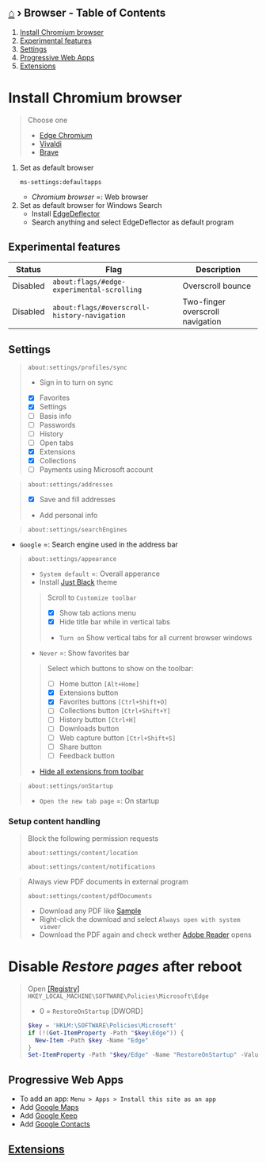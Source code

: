 ## [⌂](../README.md) › **Browser** - Table of Contents

1. [Install Chromium browser](#install-chromium-browser)
1. [Experimental features](#experimental-features)
1. [Settings](#settings)
1. [Progressive Web Apps](#progressive-web-apps)
1. [Extensions](extensions.md)

# Install Chromium browser
> Choose one
> - [Edge Chromium](https://www.microsoft.com/de-de/edge)
> - [Vivaldi](https://vivaldi.com/de/)
> - [Brave](https://brave.com/de/)

1. Set as default browser
    ```
    ms-settings:defaultapps
    ```
    - *Chromium browser* =: Web browser
1. Set as default browser for Windows Search
    - Install [EdgeDeflector](https://github.com/da2x/EdgeDeflector/releases)
    - Search anything and select EdgeDeflector as default program


## Experimental features

Status | Flag | Description
--- | --- | ---
Disabled | `about:flags/#edge-experimental-scrolling` | Overscroll bounce
Disabled | `about:flags/#overscroll-history-navigation` | Two-finger overscroll navigation

## Settings

> ```
> about:settings/profiles/sync
> ```
> - Sign in to turn on sync
> - [x] Favorites
> - [x] Settings
> - [ ] Basis info
> - [ ] Passwords
> - [ ] History
> - [ ] Open tabs
> - [x] Extensions
> - [x] Collections
> - [ ] Payments using Microsoft account

> ```
> about:settings/addresses
> ```
> - [x] Save and fill addresses
> - Add personal info


> ```
> about:settings/searchEngines
> ```
- `Google` =: Search engine used in the address bar

> ```
> about:settings/appearance
> ```
> - `System default` =: Overall apperance
> - Install [Just Black](https://chrome.google.com/webstore/detail/just-black/aghfnjkcakhmadgdomlmlhhaocbkloab) theme
> > Scroll to `Customize toolbar`
> > - [x] Show tab actions menu
> > - [x] Hide title bar while in vertical tabs
> > - `Turn on` Show vertical tabs for all current browser windows
> - `Never` =: Show favorites bar
> > Select which buttons to show on the toolbar:
> > - [ ] Home button `[Alt+Home]`
> > - [x] Extensions button 
> > - [x] Favorites buttons `[Ctrl+Shift+O]`
> > - [ ] Collections button `[Ctrl+Shift+Y]`
> > - [ ] History button `[Ctrl+H]`
> > - [ ] Downloads button
> > - [ ] Web capture button `[Ctrl+Shift+S]`
> > - [ ] Share button
> > - [ ] Feedback button
> - [Hide all extensions from toolbar](extensions.md#hide-from-toolbar)

> ```
> about:settings/onStartup
> ```
> - `Open the new tab page` =: On startup

### Setup content handling
> Block the following permission requests
> ```
> about:settings/content/location
> ```
> ```
> about:settings/content/notifications
> ```

> Always view PDF documents in external program
> ```
> about:settings/content/pdfDocuments
> ```
> - Download any PDF like [Sample](https://education.github.com/git-cheat-sheet-education.pdf)
> - Right-click the download and select `Always open with system viewer`
> - Download the PDF again and check wether [Adobe Reader](instructions.md#install-adobe-reader) opens

# Disable *Restore pages* after reboot
> Open [[Registry]](how-to-dos.md#--Edit-registry) `HKEY_LOCAL_MACHINE\SOFTWARE\Policies\Microsoft\Edge`
> - 0 = `RestoreOnStartup` [DWORD]
> ```powershell
> $key = 'HKLM:\SOFTWARE\Policies\Microsoft'
> if (!(Get-ItemProperty -Path "$key\Edge")) {
>   New-Item -Path $key -Name "Edge"
> }
> Set-ItemProperty -Path "$key/Edge" -Name "RestoreOnStartup" -Value 0
> ```


## Progressive Web Apps
- To add an app: `Menu > Apps > Install this site as an app`
- Add [Google Maps](https://www.google.com/maps)
- Add [Google Keep](https://keep.google.com/)
- Add [Google Contacts](https://contacts.google.com/)

## [Extensions](extensions.md)